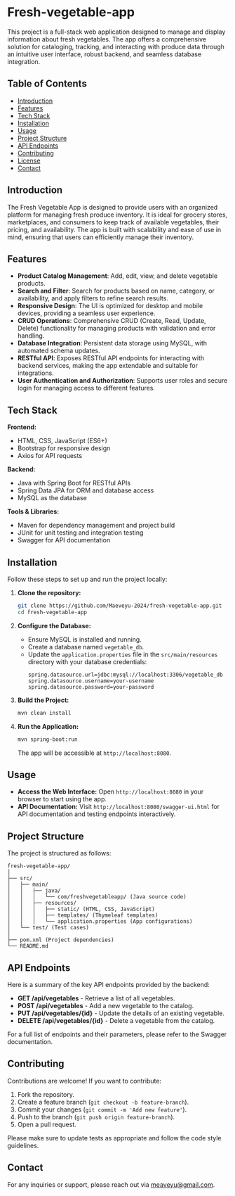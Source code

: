 # Fresh-vegetable-app

This project is a full-stack web application designed to manage and display information about fresh vegetables. The app offers a comprehensive solution for cataloging, tracking, and interacting with produce data through an intuitive user interface, robust backend, and seamless database integration.

## Table of Contents

- [Introduction](#introduction)
- [Features](#features)
- [Tech Stack](#tech-stack)
- [Installation](#installation)
- [Usage](#usage)
- [Project Structure](#project-structure)
- [API Endpoints](#api-endpoints)
- [Contributing](#contributing)
- [License](#license)
- [Contact](#contact)

## Introduction

The Fresh Vegetable App is designed to provide users with an organized platform for managing fresh produce inventory. It is ideal for grocery stores, marketplaces, and consumers to keep track of available vegetables, their pricing, and availability. The app is built with scalability and ease of use in mind, ensuring that users can efficiently manage their inventory.

## Features

- **Product Catalog Management**: Add, edit, view, and delete vegetable products.
- **Search and Filter**: Search for products based on name, category, or availability, and apply filters to refine search results.
- **Responsive Design**: The UI is optimized for desktop and mobile devices, providing a seamless user experience.
- **CRUD Operations**: Comprehensive CRUD (Create, Read, Update, Delete) functionality for managing products with validation and error handling.
- **Database Integration**: Persistent data storage using MySQL, with automated schema updates.
- **RESTful API**: Exposes RESTful API endpoints for interacting with backend services, making the app extendable and suitable for integrations.
- **User Authentication and Authorization**: Supports user roles and secure login for managing access to different features.

## Tech Stack

**Frontend:**
- HTML, CSS, JavaScript (ES6+)
- Bootstrap for responsive design
- Axios for API requests

**Backend:**
- Java with Spring Boot for RESTful APIs
- Spring Data JPA for ORM and database access
- MySQL as the database

**Tools & Libraries:**
- Maven for dependency management and project build
- JUnit for unit testing and integration testing
- Swagger for API documentation

## Installation

Follow these steps to set up and run the project locally:

1. **Clone the repository:**
   ```bash
   git clone https://github.com/Maeveyu-2024/fresh-vegetable-app.git
   cd fresh-vegetable-app
   ```

2. **Configure the Database:**
   - Ensure MySQL is installed and running.
   - Create a database named `vegetable_db`.
   - Update the `application.properties` file in the `src/main/resources` directory with your database credentials:
     ```properties
     spring.datasource.url=jdbc:mysql://localhost:3306/vegetable_db
     spring.datasource.username=your-username
     spring.datasource.password=your-password
     ```

3. **Build the Project:**
   ```bash
   mvn clean install
   ```

4. **Run the Application:**
   ```bash
   mvn spring-boot:run
   ```
   The app will be accessible at `http://localhost:8080`.

## Usage

- **Access the Web Interface:** Open `http://localhost:8080` in your browser to start using the app.
- **API Documentation:** Visit `http://localhost:8080/swagger-ui.html` for API documentation and testing endpoints interactively.

## Project Structure

The project is structured as follows:

```
fresh-vegetable-app/
│
├── src/
│   ├── main/
│   │   ├── java/
│   │   │   └── com/freshvegetableapp/ (Java source code)
│   │   ├── resources/
│   │   │   ├── static/ (HTML, CSS, JavaScript)
│   │   │   ├── templates/ (Thymeleaf templates)
│   │   │   └── application.properties (App configurations)
│   └── test/ (Test cases)
│
├── pom.xml (Project dependencies)
└── README.md
```

## API Endpoints

Here is a summary of the key API endpoints provided by the backend:

- **GET /api/vegetables** - Retrieve a list of all vegetables.
- **POST /api/vegetables** - Add a new vegetable to the catalog.
- **PUT /api/vegetables/{id}** - Update the details of an existing vegetable.
- **DELETE /api/vegetables/{id}** - Delete a vegetable from the catalog.

For a full list of endpoints and their parameters, please refer to the Swagger documentation.

## Contributing

Contributions are welcome! If you want to contribute:

1. Fork the repository.
2. Create a feature branch (`git checkout -b feature-branch`).
3. Commit your changes (`git commit -m 'Add new feature'`).
4. Push to the branch (`git push origin feature-branch`).
5. Open a pull request.

Please make sure to update tests as appropriate and follow the code style guidelines.

## Contact

For any inquiries or support, please reach out via meaveyu@gmail.com.

